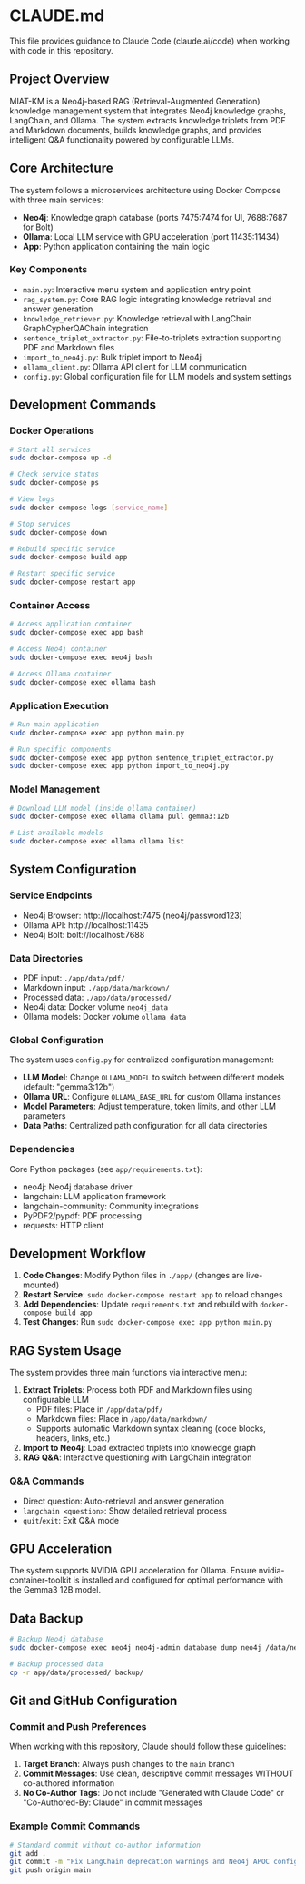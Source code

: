 # CLAUDE.md

This file provides guidance to Claude Code (claude.ai/code) when working with code in this repository.

## Project Overview

MIAT-KM is a Neo4j-based RAG (Retrieval-Augmented Generation) knowledge management system that integrates Neo4j knowledge graphs, LangChain, and Ollama. The system extracts knowledge triplets from PDF and Markdown documents, builds knowledge graphs, and provides intelligent Q&A functionality powered by configurable LLMs.

## Core Architecture

The system follows a microservices architecture using Docker Compose with three main services:

- **Neo4j**: Knowledge graph database (ports 7475:7474 for UI, 7688:7687 for Bolt)
- **Ollama**: Local LLM service with GPU acceleration (port 11435:11434)  
- **App**: Python application containing the main logic

### Key Components

- `main.py`: Interactive menu system and application entry point
- `rag_system.py`: Core RAG logic integrating knowledge retrieval and answer generation
- `knowledge_retriever.py`: Knowledge retrieval with LangChain GraphCypherQAChain integration
- `sentence_triplet_extractor.py`: File-to-triplets extraction supporting PDF and Markdown files
- `import_to_neo4j.py`: Bulk triplet import to Neo4j
- `ollama_client.py`: Ollama API client for LLM communication
- `config.py`: Global configuration file for LLM models and system settings

## Development Commands

### Docker Operations
```bash
# Start all services
sudo docker-compose up -d

# Check service status
sudo docker-compose ps

# View logs
sudo docker-compose logs [service_name]

# Stop services
sudo docker-compose down

# Rebuild specific service
sudo docker-compose build app

# Restart specific service
sudo docker-compose restart app
```

### Container Access
```bash
# Access application container
sudo docker-compose exec app bash

# Access Neo4j container
sudo docker-compose exec neo4j bash

# Access Ollama container
sudo docker-compose exec ollama bash
```

### Application Execution
```bash
# Run main application
sudo docker-compose exec app python main.py

# Run specific components
sudo docker-compose exec app python sentence_triplet_extractor.py
sudo docker-compose exec app python import_to_neo4j.py
```

### Model Management
```bash
# Download LLM model (inside ollama container)
sudo docker-compose exec ollama ollama pull gemma3:12b

# List available models
sudo docker-compose exec ollama ollama list
```

## System Configuration

### Service Endpoints
- Neo4j Browser: http://localhost:7475 (neo4j/password123)
- Ollama API: http://localhost:11435
- Neo4j Bolt: bolt://localhost:7688

### Data Directories
- PDF input: `./app/data/pdf/`
- Markdown input: `./app/data/markdown/`
- Processed data: `./app/data/processed/`
- Neo4j data: Docker volume `neo4j_data`
- Ollama models: Docker volume `ollama_data`

### Global Configuration

The system uses `config.py` for centralized configuration management:

- **LLM Model**: Change `OLLAMA_MODEL` to switch between different models (default: "gemma3:12b")
- **Ollama URL**: Configure `OLLAMA_BASE_URL` for custom Ollama instances
- **Model Parameters**: Adjust temperature, token limits, and other LLM parameters
- **Data Paths**: Centralized path configuration for all data directories

### Dependencies
Core Python packages (see `app/requirements.txt`):
- neo4j: Neo4j database driver
- langchain: LLM application framework
- langchain-community: Community integrations
- PyPDF2/pypdf: PDF processing
- requests: HTTP client

## Development Workflow

1. **Code Changes**: Modify Python files in `./app/` (changes are live-mounted)
2. **Restart Service**: `sudo docker-compose restart app` to reload changes
3. **Add Dependencies**: Update `requirements.txt` and rebuild with `docker-compose build app`
4. **Test Changes**: Run `sudo docker-compose exec app python main.py`

## RAG System Usage

The system provides three main functions via interactive menu:

1. **Extract Triplets**: Process both PDF and Markdown files using configurable LLM
   - PDF files: Place in `/app/data/pdf/`
   - Markdown files: Place in `/app/data/markdown/`
   - Supports automatic Markdown syntax cleaning (code blocks, headers, links, etc.)
2. **Import to Neo4j**: Load extracted triplets into knowledge graph
3. **RAG Q&A**: Interactive questioning with LangChain integration

### Q&A Commands
- Direct question: Auto-retrieval and answer generation
- `langchain <question>`: Show detailed retrieval process
- `quit`/`exit`: Exit Q&A mode

## GPU Acceleration

The system supports NVIDIA GPU acceleration for Ollama. Ensure nvidia-container-toolkit is installed and configured for optimal performance with the Gemma3 12B model.

## Data Backup

```bash
# Backup Neo4j database
sudo docker-compose exec neo4j neo4j-admin database dump neo4j /data/neo4j.dump

# Backup processed data
cp -r app/data/processed/ backup/
```

## Git and GitHub Configuration

### Commit and Push Preferences

When working with this repository, Claude should follow these guidelines:

1. **Target Branch**: Always push changes to the `main` branch
2. **Commit Messages**: Use clean, descriptive commit messages WITHOUT co-authored information
3. **No Co-Author Tags**: Do not include "Generated with Claude Code" or "Co-Authored-By: Claude" in commit messages

### Example Commit Commands

```bash
# Standard commit without co-author information
git add .
git commit -m "Fix LangChain deprecation warnings and Neo4j APOC configuration"
git push origin main
```